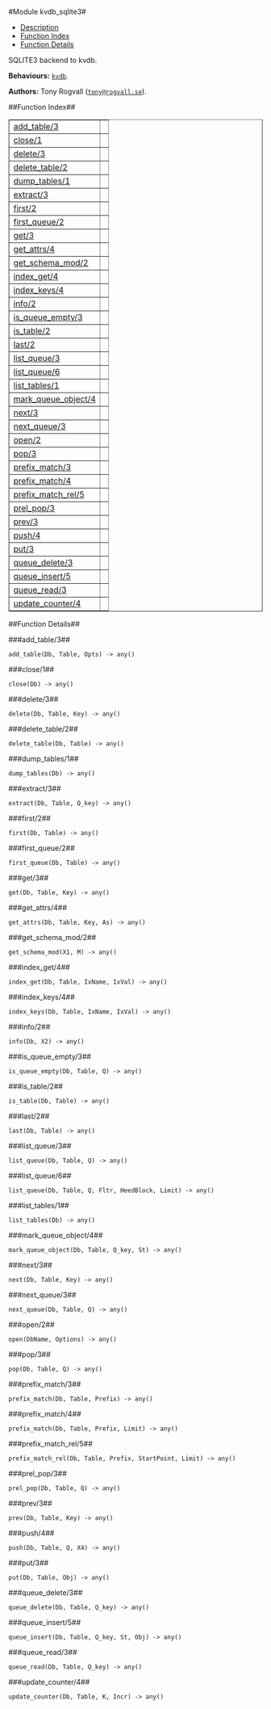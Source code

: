 

#Module kvdb_sqlite3#
* [Description](#description)
* [Function Index](#index)
* [Function Details](#functions)



SQLITE3 backend to kvdb.

__Behaviours:__ [`kvdb`](kvdb.md).

__Authors:__ Tony Rogvall ([`tony@rogvall.se`](mailto:tony@rogvall.se)).<a name="index"></a>

##Function Index##


<table width="100%" border="1" cellspacing="0" cellpadding="2" summary="function index"><tr><td valign="top"><a href="#add_table-3">add_table/3</a></td><td></td></tr><tr><td valign="top"><a href="#close-1">close/1</a></td><td></td></tr><tr><td valign="top"><a href="#delete-3">delete/3</a></td><td></td></tr><tr><td valign="top"><a href="#delete_table-2">delete_table/2</a></td><td></td></tr><tr><td valign="top"><a href="#dump_tables-1">dump_tables/1</a></td><td></td></tr><tr><td valign="top"><a href="#extract-3">extract/3</a></td><td></td></tr><tr><td valign="top"><a href="#first-2">first/2</a></td><td></td></tr><tr><td valign="top"><a href="#first_queue-2">first_queue/2</a></td><td></td></tr><tr><td valign="top"><a href="#get-3">get/3</a></td><td></td></tr><tr><td valign="top"><a href="#get_attrs-4">get_attrs/4</a></td><td></td></tr><tr><td valign="top"><a href="#get_schema_mod-2">get_schema_mod/2</a></td><td></td></tr><tr><td valign="top"><a href="#index_get-4">index_get/4</a></td><td></td></tr><tr><td valign="top"><a href="#index_keys-4">index_keys/4</a></td><td></td></tr><tr><td valign="top"><a href="#info-2">info/2</a></td><td></td></tr><tr><td valign="top"><a href="#is_queue_empty-3">is_queue_empty/3</a></td><td></td></tr><tr><td valign="top"><a href="#is_table-2">is_table/2</a></td><td></td></tr><tr><td valign="top"><a href="#last-2">last/2</a></td><td></td></tr><tr><td valign="top"><a href="#list_queue-3">list_queue/3</a></td><td></td></tr><tr><td valign="top"><a href="#list_queue-6">list_queue/6</a></td><td></td></tr><tr><td valign="top"><a href="#list_tables-1">list_tables/1</a></td><td></td></tr><tr><td valign="top"><a href="#mark_queue_object-4">mark_queue_object/4</a></td><td></td></tr><tr><td valign="top"><a href="#next-3">next/3</a></td><td></td></tr><tr><td valign="top"><a href="#next_queue-3">next_queue/3</a></td><td></td></tr><tr><td valign="top"><a href="#open-2">open/2</a></td><td></td></tr><tr><td valign="top"><a href="#pop-3">pop/3</a></td><td></td></tr><tr><td valign="top"><a href="#prefix_match-3">prefix_match/3</a></td><td></td></tr><tr><td valign="top"><a href="#prefix_match-4">prefix_match/4</a></td><td></td></tr><tr><td valign="top"><a href="#prefix_match_rel-5">prefix_match_rel/5</a></td><td></td></tr><tr><td valign="top"><a href="#prel_pop-3">prel_pop/3</a></td><td></td></tr><tr><td valign="top"><a href="#prev-3">prev/3</a></td><td></td></tr><tr><td valign="top"><a href="#push-4">push/4</a></td><td></td></tr><tr><td valign="top"><a href="#put-3">put/3</a></td><td></td></tr><tr><td valign="top"><a href="#queue_delete-3">queue_delete/3</a></td><td></td></tr><tr><td valign="top"><a href="#queue_insert-5">queue_insert/5</a></td><td></td></tr><tr><td valign="top"><a href="#queue_read-3">queue_read/3</a></td><td></td></tr><tr><td valign="top"><a href="#update_counter-4">update_counter/4</a></td><td></td></tr></table>


<a name="functions"></a>

##Function Details##

<a name="add_table-3"></a>

###add_table/3##


`add_table(Db, Table, Opts) -> any()`

<a name="close-1"></a>

###close/1##


`close(Db) -> any()`

<a name="delete-3"></a>

###delete/3##


`delete(Db, Table, Key) -> any()`

<a name="delete_table-2"></a>

###delete_table/2##


`delete_table(Db, Table) -> any()`

<a name="dump_tables-1"></a>

###dump_tables/1##


`dump_tables(Db) -> any()`

<a name="extract-3"></a>

###extract/3##


`extract(Db, Table, Q_key) -> any()`

<a name="first-2"></a>

###first/2##


`first(Db, Table) -> any()`

<a name="first_queue-2"></a>

###first_queue/2##


`first_queue(Db, Table) -> any()`

<a name="get-3"></a>

###get/3##


`get(Db, Table, Key) -> any()`

<a name="get_attrs-4"></a>

###get_attrs/4##


`get_attrs(Db, Table, Key, As) -> any()`

<a name="get_schema_mod-2"></a>

###get_schema_mod/2##


`get_schema_mod(X1, M) -> any()`

<a name="index_get-4"></a>

###index_get/4##


`index_get(Db, Table, IxName, IxVal) -> any()`

<a name="index_keys-4"></a>

###index_keys/4##


`index_keys(Db, Table, IxName, IxVal) -> any()`

<a name="info-2"></a>

###info/2##


`info(Db, X2) -> any()`

<a name="is_queue_empty-3"></a>

###is_queue_empty/3##


`is_queue_empty(Db, Table, Q) -> any()`

<a name="is_table-2"></a>

###is_table/2##


`is_table(Db, Table) -> any()`

<a name="last-2"></a>

###last/2##


`last(Db, Table) -> any()`

<a name="list_queue-3"></a>

###list_queue/3##


`list_queue(Db, Table, Q) -> any()`

<a name="list_queue-6"></a>

###list_queue/6##


`list_queue(Db, Table, Q, Fltr, HeedBlock, Limit) -> any()`

<a name="list_tables-1"></a>

###list_tables/1##


`list_tables(Db) -> any()`

<a name="mark_queue_object-4"></a>

###mark_queue_object/4##


`mark_queue_object(Db, Table, Q_key, St) -> any()`

<a name="next-3"></a>

###next/3##


`next(Db, Table, Key) -> any()`

<a name="next_queue-3"></a>

###next_queue/3##


`next_queue(Db, Table, Q) -> any()`

<a name="open-2"></a>

###open/2##


`open(DbName, Options) -> any()`

<a name="pop-3"></a>

###pop/3##


`pop(Db, Table, Q) -> any()`

<a name="prefix_match-3"></a>

###prefix_match/3##


`prefix_match(Db, Table, Prefix) -> any()`

<a name="prefix_match-4"></a>

###prefix_match/4##


`prefix_match(Db, Table, Prefix, Limit) -> any()`

<a name="prefix_match_rel-5"></a>

###prefix_match_rel/5##


`prefix_match_rel(Db, Table, Prefix, StartPoint, Limit) -> any()`

<a name="prel_pop-3"></a>

###prel_pop/3##


`prel_pop(Db, Table, Q) -> any()`

<a name="prev-3"></a>

###prev/3##


`prev(Db, Table, Key) -> any()`

<a name="push-4"></a>

###push/4##


`push(Db, Table, Q, X4) -> any()`

<a name="put-3"></a>

###put/3##


`put(Db, Table, Obj) -> any()`

<a name="queue_delete-3"></a>

###queue_delete/3##


`queue_delete(Db, Table, Q_key) -> any()`

<a name="queue_insert-5"></a>

###queue_insert/5##


`queue_insert(Db, Table, Q_key, St, Obj) -> any()`

<a name="queue_read-3"></a>

###queue_read/3##


`queue_read(Db, Table, Q_key) -> any()`

<a name="update_counter-4"></a>

###update_counter/4##


`update_counter(Db, Table, K, Incr) -> any()`

